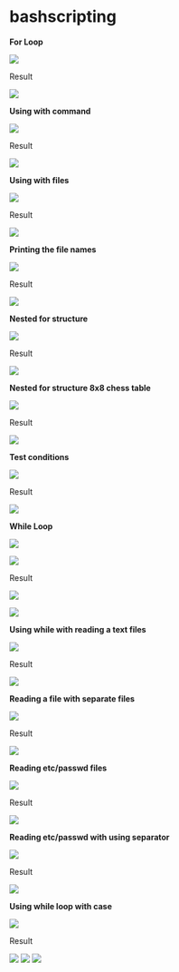 # bashscripting

**For Loop**

![ ](https://user-images.githubusercontent.com/22459679/53334227-32b93c00-3909-11e9-868f-d307f06a0d0f.PNG)

Result

 ![ ](https://user-images.githubusercontent.com/22459679/53334228-3351d280-3909-11e9-83d0-e90527222c41.PNG)

**Using with command**

![ ](https://user-images.githubusercontent.com/22459679/53334229-3351d280-3909-11e9-948a-d97feafe73b2.PNG)

Result

![ ](https://user-images.githubusercontent.com/22459679/53334230-3351d280-3909-11e9-9340-01ce19160406.PNG)

**Using with files**

![ ](https://user-images.githubusercontent.com/22459679/53334231-3351d280-3909-11e9-88c0-f12afbd69dc2.PNG)

Result

 ![ ](https://user-images.githubusercontent.com/22459679/53334232-33ea6900-3909-11e9-8064-ed6355efb7d6.PNG)
 
 **Printing the file names**
 
 ![ ](https://user-images.githubusercontent.com/22459679/53334567-44e7aa00-390a-11e9-94f1-72f551aa081f.PNG)
 
 Result
 
 ![ ](https://user-images.githubusercontent.com/22459679/53334589-49ac5e00-390a-11e9-9689-4e36c3a66e7c.PNG)
 
 **Nested for structure**

![ ](https://user-images.githubusercontent.com/22459679/53334590-4a44f480-390a-11e9-91d2-f92b620d1ce4.PNG)

Result

![ ](https://user-images.githubusercontent.com/22459679/53334591-4a44f480-390a-11e9-8c69-6ce0a4b73de8.PNG)

**Nested for structure 8x8 chess table**

![ ](https://user-images.githubusercontent.com/22459679/53334592-4a44f480-390a-11e9-8e90-5d6f967350a2.PNG)

Result

![ ](https://user-images.githubusercontent.com/22459679/53334594-4a44f480-390a-11e9-89cc-f4326c44a300.PNG)

**Test conditions**

![ ](https://user-images.githubusercontent.com/22459679/53335469-9b55e800-390c-11e9-9b6c-6cc4ef524cdf.PNG)

Result

 ![ ](https://user-images.githubusercontent.com/22459679/53335476-9f820580-390c-11e9-940f-d3404b4b7674.PNG)
 
 **While Loop**

![ ](https://user-images.githubusercontent.com/22459679/53335485-a1e45f80-390c-11e9-9ae1-0006f52487e3.PNG)

![ ](https://user-images.githubusercontent.com/22459679/53335491-a4df5000-390c-11e9-95df-db04ef94f837.PNG)

Result

![ ](https://user-images.githubusercontent.com/22459679/53335487-a3ae2300-390c-11e9-9a80-c26831d76817.PNG)

 ![ ](https://user-images.githubusercontent.com/22459679/53335632-099aaa80-390d-11e9-90f8-3ab29a8577fd.PNG)
 
**Using while with reading a text files**

![ ](https://user-images.githubusercontent.com/22459679/53336192-a90c6d00-390e-11e9-83fd-8fcff15921af.PNG)

Result

 ![ ](https://user-images.githubusercontent.com/22459679/53336197-ab6ec700-390e-11e9-8512-4327c99cbe8a.PNG)
 
 **Reading a file with separate files**

![ ](https://user-images.githubusercontent.com/22459679/53336198-ac075d80-390e-11e9-8f1f-29ec6ade5e11.PNG)

Result

 ![ ](https://user-images.githubusercontent.com/22459679/53336201-ae69b780-390e-11e9-9177-c2c3ea0092a3.PNG)
 
 **Reading etc/passwd files**

![ ](https://user-images.githubusercontent.com/22459679/53336202-ae69b780-390e-11e9-9efa-23d872219453.PNG)

Result

 ![ ](https://user-images.githubusercontent.com/22459679/53336203-ae69b780-390e-11e9-9c09-f071b929f2e7.PNG)
 
 **Reading etc/passwd with using separator**

![ ](https://user-images.githubusercontent.com/22459679/53336204-af024e00-390e-11e9-8bb7-7e0b267b3457.PNG)

Result

 ![ ](https://user-images.githubusercontent.com/22459679/53336205-af024e00-390e-11e9-96b6-2103b6575ef8.PNG)
 
 **Using while loop with case**

![ ](https://user-images.githubusercontent.com/22459679/53336616-ddccf400-390f-11e9-8ae3-dd6bc886a56d.PNG)

Result

 ![ ](https://user-images.githubusercontent.com/22459679/53336619-e02f4e00-390f-11e9-89bb-a851370fe624.PNG)
 ![ ](https://user-images.githubusercontent.com/22459679/53336621-e1607b00-390f-11e9-8d91-783b94d66000.PNG)
 ![ ](https://user-images.githubusercontent.com/22459679/53336622-e291a800-390f-11e9-92ad-6c6df5168b4a.PNG)

